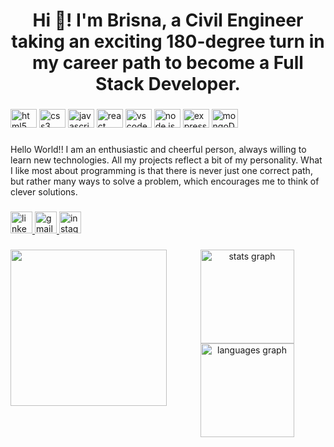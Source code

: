 <h1 align="center">Hi 👋! I'm Brisna, a Civil Engineer taking an exciting 180-degree turn in my career path to become a Full Stack Developer.</h1>

###

<div align="left">
  <img src="https://cdn.jsdelivr.net/gh/devicons/devicon/icons/html5/html5-original.svg" height="30" width="42" alt="html5 logo"  />
  <img src="https://cdn.jsdelivr.net/gh/devicons/devicon/icons/css3/css3-original.svg" height="30" width="42" alt="css3 logo"  />
  <img src="https://cdn.jsdelivr.net/gh/devicons/devicon/icons/javascript/javascript-original.svg" height="30" width="42" alt="javascript logo"  />
  <img src="https://cdn.jsdelivr.net/gh/devicons/devicon/icons/react/react-original.svg" height="30" width="42" alt="react logo"  />
  <img src="https://cdn.jsdelivr.net/gh/devicons/devicon/icons/vscode/vscode-original.svg" height="30" width="42" alt="vscode logo"  />
  <img src="https://res.cloudinary.com/dx8j6h1rb/image/upload/v1694866212/Hera%2C%20proyectos/nodejs_m10vls.png" height="30" width="42" alt="node js logo"  />
  <img src="https://res.cloudinary.com/dx8j6h1rb/image/upload/v1694866701/Hera%2C%20proyectos/png-transparent-express-js-node-js-javascript-mongodb-node-js-text-trademark-logo_qivmcc.png" height="30" width="42" alt="express logo"  />
  <img src="https://res.cloudinary.com/dx8j6h1rb/image/upload/v1694866727/Hera%2C%20proyectos/mongodb-logo-D13D67C930-seeklogo.com_gbaclq.png" height="30" width="42" alt="mongoDB logo"  />
</div>

###

<p align="left">Hello World!! I am an enthusiastic and cheerful person, always willing to learn new technologies. All my projects reflect a bit of my personality. What I like most about programming is that there is never just one correct path, but rather many ways to solve a problem, which encourages me to think of clever solutions.</p>

###

<div align="left">
  <a href="https://www.linkedin.com/in/brisna-a-paez-m-283934154" target="_blank">
    <img src="https://img.shields.io/static/v1?message=LinkedIn&logo=linkedin&label=&color=0077B5&logoColor=white&labelColor=&style=for-the-badge" height="35" alt="linkedin logo"  />
  </a>
  <a href="mailto:brisnapaez25@gmail.com" target="_blank">
    <img src="https://img.shields.io/static/v1?message=Gmail&logo=gmail&label=&color=D14836&logoColor=white&labelColor=&style=for-the-badge" height="35" alt="gmail logo"  />
  </a>
  <a href="https://www.instagram.com/brisna_ayu/" target="_blank">
    <img src="https://img.shields.io/static/v1?message=Instagram&logo=instagram&label=&color=E4405F&logoColor=white&labelColor=&style=for-the-badge" height="35" alt="instagram logo"  />
  </a>
</div>

###

<img align="left" height="250" src="https://i.pinimg.com/originals/28/0f/cc/280fccfefed4c5af818e8589f0cf8215.gif" />

###

<div align="center">
  <img src="https://github-readme-stats.vercel.app/api?username=Brisnayu&hide_title=false&hide_rank=false&show_icons=true&include_all_commits=true&count_private=true&disable_animations=false&theme=dracula&locale=en&hide_border=false" height="150" alt="stats graph"  />
  <img src="https://github-readme-stats.vercel.app/api/top-langs?username=Brisnayu&locale=en&hide_title=false&layout=compact&card_width=320&langs_count=5&theme=dracula&hide_border=false" height="150" alt="languages graph"  />
</div>

###
